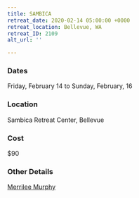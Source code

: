 ```yaml
---
title: SAMBICA
retreat_date: 2020-02-14 05:00:00 +0000
retreat_location: Bellevue, WA
retreat_ID: 2109
alt_url: ''

---
```

### Dates

Friday, February 14 to Sunday, February, 16

### Location

Sambica Retreat Center, Bellevue

### Cost

$90

### Other Details

[Merrilee Murphy](mailto:merrilee.murphy@athletesinaction.org)